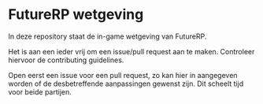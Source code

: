# FutureRP wetgeving

In deze repository staat de in-game wetgeving van FutureRP.

Het is aan een ieder vrij om een issue/pull request aan te maken. Controleer hiervoor de contributing guidelines.

Open eerst een issue voor een pull request, zo kan hier in aangegeven worden of de desbetreffende aanpassingen gewenst zijn. Dit scheelt tijd voor beide partijen.
